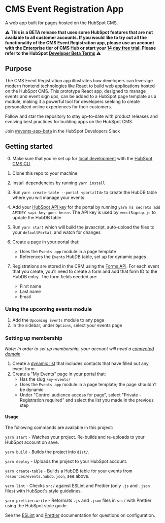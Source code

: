 # CMS Event Registration App

A web app built for pages hosted on the HubSpot CMS.

⚠️ **This is a BETA release that uses some HubSpot features that are not available to all customer accounts. If you would like to try out all the functionality of the CMS Event Registration app, please use an account with the Enterprise tier of CMS Hub or start your [14 day free trial](https://www.hubspot.com/pricing/cms). Please refer to the HubSpot [Developer Beta Terms](https://legal.hubspot.com/developerbetaterms)** ⚠️

## Purpose

The CMS Event Registration app illustrates how developers can leverage modern frontend technologies like React to build web applications hosted on the HubSpot CMS. This prototype React app, designed to manage events and event sign ups, can be added to a HubSpot page template as a module, making it a powerful tool for developers seeking to create personalized online experiences for their customers.

Follow and star the repository to stay up-to-date with product releases and evolving best practices for building apps on the HubSpot CMS.

Join [#events-app-beta](https://hubspotdev.slack.com/archives/C011GFF8KNZ) in the HubSpot Developers Slack

## Getting started

0. Make sure that you're set up for [local development](https://designers.hubspot.com/tutorials/getting-started) with the [HubSpot CMS CLI](https://designers.hubspot.com/docs/developer-reference/local-development-cms-cli).
1. Clone this repo to your machine
2. Install dependencies by running `yarn install`
3. Run `yarn create-table --portal <portalId>` to create the HubDB table where you will manage your events
4. Add your [HubSpot API key](https://knowledge.hubspot.com/integrations/how-do-i-get-my-hubspot-api-key) for the portal by running `yarn hs secrets add APIKEY <api-key-goes-here>`. The API key is used by `eventSignup.js` to update the HubDB table
5. Run `yarn start` which will build the javascript, auto-upload the files to your `defaultPortal`, and watch for changes
6. Create a page in your portal that:
    - Uses the `Events app` module in a page template
    - References the `Events` HubDB table, set up for dynamic pages

7. Registrations are stored in the CRM using the [Forms API](https://developers.hubspot.com/docs/methods/forms/forms_overview). For each event that you create, you'll need to create a form and add that form ID to the HubDB entry. The form fields needed are:
   - First name
   - Last name
   - Email

### Using the upcoming events module
1. Add the `Upcoming Events` module to any page
2. In the sidebar, under `Options`, select your events page

### Setting up membership

_Note: In order to set up membership, your account will need a [connected domain](https://knowledge.hubspot.com/cos-general/connect-a-domain-to-hubspot)_

1. Create a [dynamic list](https://app.hubspot.com/l/contacts/lists) that includes contacts that have filled out any event form
2. Create a "My Events" page in your portal that:
   - Has the slug `/my-events/`
   - Uses the `Events app` module in a page template; the page shouldn't be dynamic
   - Under "Control audience access for page", select "Private - Registration required" and select the list you made in the previous step

#### Usage

The following commands are available in this project:

`yarn start` - Watches your project. Re-builds and re-uploads to your HubSpot account on save.

`yarn build` - Builds the project into `dist/`.

`yarn deploy` - Uploads the project to your HubSpot account.

`yarn create-table` - Builds a HubDB table for your events from `resources/events.hubdb.json`, see above.

`yarn lint` - Checks `src/` against ESLint and Prettier (only `.js` and `.json` files) with HubSpot's style guidelines.

`yarn prettier:write` - Reformats `.js` and `.json` files in `src/` with Prettier using the HubSpot style guide.

See the [ESLint](https://eslint.org/docs/user-guide/configuring) and [Prettier](https://prettier.io/docs/en/configuration.html) documentation for questions on configuration.
